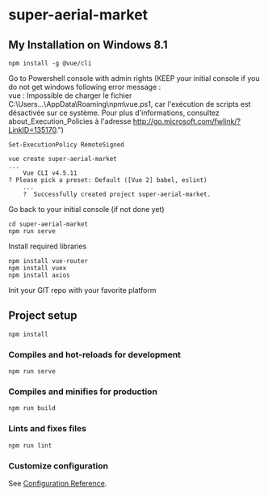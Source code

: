 # super-aerial-market

## My Installation on Windows 8.1
```
npm install -g @vue/cli
```
Go to Powershell console with admin rights  (KEEP your initial console if you do not get windows following error message :</br>
vue : Impossible de charger le fichier C:\Users\...\AppData\Roaming\npm\vue.ps1, car l'exécution de scripts est désactivée sur ce système. Pour plus d'informations, consultez about_Execution_Policies à l'adresse http://go.microsoft.com/fwlink/?LinkID=135170.")
```
Set-ExecutionPolicy RemoteSigned

vue create super-aerial-market
...
    Vue CLI v4.5.11
? Please pick a preset: Default ([Vue 2] babel, eslint)
    ...
    ?  Successfully created project super-aerial-market.
```
Go back to your initial console (if not done yet)
```
cd super-aerial-market
npm run serve
```
Install required libraries
```
npm install vue-router
npm install vuex
npm install axios
```
Init your GIT repo with your favorite platform


## Project setup
```
npm install
```

### Compiles and hot-reloads for development
```
npm run serve
```

### Compiles and minifies for production
```
npm run build
```

### Lints and fixes files
```
npm run lint
```

### Customize configuration
See [Configuration Reference](https://cli.vuejs.org/config/).
